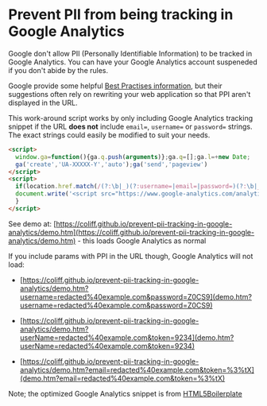 # Prevent PII from being tracking in Google Analytics

Google don't allow PII (Personally Identifiable Information) to be tracked in Google Analytics. You can have your Google Analytics account suspeneded if you don't abide by the rules.

Google provide some helpful [Best Practises information](https://support.google.com/adsense/answer/6156630?hl=en), but their suggestions often rely on rewriting your web application so that PPI aren't displayed in the URL.

This work-around script works by only including Google Analytics tracking snippet if the URL **does not** include `email=`, `username=` or `password=` strings. The exact strings could easily be modified to suit your needs.

``` html
<script>
  window.ga=function(){ga.q.push(arguments)};ga.q=[];ga.l=+new Date;
  ga('create','UA-XXXXX-Y','auto');ga('send','pageview')
</script>
<script>
  if(location.href.match(/(?:\b|_)(?:username=|email=|password=)(?:\b|_)/i) > -1){
  document.write('<script src="https://www.google-analytics.com/analytics.js" aysnc defer><\/script>');
  }
</script>
```

See demo at:
[https://coliff.github.io/prevent-pii-tracking-in-google-analytics/demo.htm](https://coliff.github.io/prevent-pii-tracking-in-google-analytics/demo.htm) - this loads Google Analytics as normal

If you include params with PPI in the URL though, Google Analytics will not load:

- [https://coliff.github.io/prevent-pii-tracking-in-google-analytics/demo.htm?username=redacted%40example.com&password=Z0CS9](demo.htm?username=redacted%40example.com&password=Z0CS9)

- [https://coliff.github.io/prevent-pii-tracking-in-google-analytics/demo.htm?userName=redacted%40example.com&token=9234](demo.htm?userName=redacted%40example.com&token=9234)

- [https://coliff.github.io/prevent-pii-tracking-in-google-analytics/demo.htm?email=redacted%40example.com&token=%3%tX](demo.htm?email=redacted%40example.com&token=%3%tX)


Note; the optimized Google Analytics snippet is from [HTML5Boilerplate](https://github.com/h5bp/html5-boilerplate/blob/master/src/index.html)
